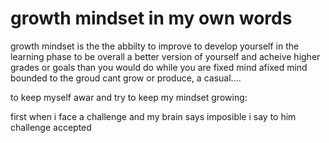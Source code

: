 # growth mindset in my own words
growth mindset is the the abbilty to improve to develop yourself in the learning phase
to be overall a better version of yourself and acheive higher grades or goals than you
would do while you are fixed mind
afixed mind bounded to the groud cant grow or produce, a casual....

to keep myself awar and try to keep my mindset growing:

first when i face a challenge and my brain says imposible i say to him
challenge accepted 
